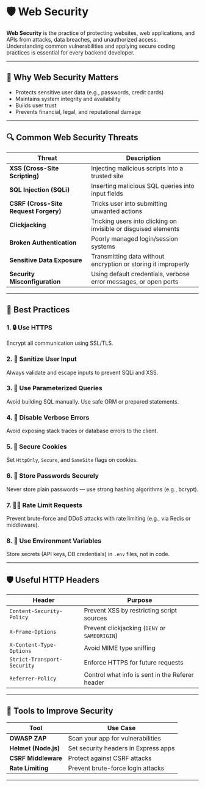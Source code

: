# 🛡️ Web Security

**Web Security** is the practice of protecting websites, web applications, and APIs from attacks, data breaches, and unauthorized access.  
Understanding common vulnerabilities and applying secure coding practices is essential for every backend developer.

---

## 🔐 Why Web Security Matters

- Protects sensitive user data (e.g., passwords, credit cards)
- Maintains system integrity and availability
- Builds user trust
- Prevents financial, legal, and reputational damage

---

## 🔍 Common Web Security Threats

| Threat                                | Description                                                      |
| ------------------------------------- | ---------------------------------------------------------------- |
| **XSS (Cross-Site Scripting)**        | Injecting malicious scripts into a trusted site                  |
| **SQL Injection (SQLi)**              | Inserting malicious SQL queries into input fields                |
| **CSRF (Cross-Site Request Forgery)** | Tricks user into submitting unwanted actions                     |
| **Clickjacking**                      | Tricking users into clicking on invisible or disguised elements  |
| **Broken Authentication**             | Poorly managed login/session systems                             |
| **Sensitive Data Exposure**           | Transmitting data without encryption or storing it improperly    |
| **Security Misconfiguration**         | Using default credentials, verbose error messages, or open ports |

---

## 🧰 Best Practices

### 1. 🔒 Use HTTPS

Encrypt all communication using SSL/TLS.

### 2. 🔐 Sanitize User Input

Always validate and escape inputs to prevent SQLi and XSS.

### 3. 🧠 Use Parameterized Queries

Avoid building SQL manually. Use safe ORM or prepared statements.

### 4. 🚫 Disable Verbose Errors

Avoid exposing stack traces or database errors to the client.

### 5. 🧾 Secure Cookies

Set `HttpOnly`, `Secure`, and `SameSite` flags on cookies.

### 6. 🧼 Store Passwords Securely

Never store plain passwords — use strong hashing algorithms (e.g., bcrypt).

### 7. 🧑‍💻 Rate Limit Requests

Prevent brute-force and DDoS attacks with rate limiting (e.g., via Redis or middleware).

### 8. 🧭 Use Environment Variables

Store secrets (API keys, DB credentials) in `.env` files, not in code.

---

## 🛡️ Useful HTTP Headers

| Header                      | Purpose                                         |
| --------------------------- | ----------------------------------------------- |
| `Content-Security-Policy`   | Prevent XSS by restricting script sources       |
| `X-Frame-Options`           | Prevent clickjacking (`DENY` or `SAMEORIGIN`)   |
| `X-Content-Type-Options`    | Avoid MIME type sniffing                        |
| `Strict-Transport-Security` | Enforce HTTPS for future requests               |
| `Referrer-Policy`           | Control what info is sent in the Referer header |

---

## 🧪 Tools to Improve Security

| Tool                 | Use Case                             |
| -------------------- | ------------------------------------ |
| **OWASP ZAP**        | Scan your app for vulnerabilities    |
| **Helmet (Node.js)** | Set security headers in Express apps |
| **CSRF Middleware**  | Protect against CSRF attacks         |
| **Rate Limiting**    | Prevent brute-force login attacks    |

---
